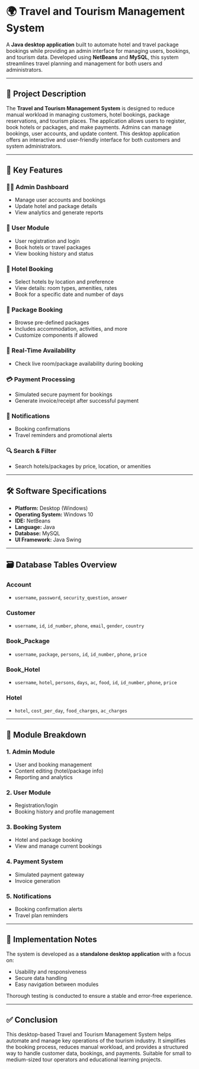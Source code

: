 # 🌍 Travel and Tourism Management System

A **Java desktop application** built to automate hotel and travel package bookings while providing an admin interface for managing users, bookings, and tourism data. Developed using **NetBeans** and **MySQL**, this system streamlines travel planning and management for both users and administrators.

---

## 📌 Project Description

The **Travel and Tourism Management System** is designed to reduce manual workload in managing customers, hotel bookings, package reservations, and tourism places. The application allows users to register, book hotels or packages, and make payments. Admins can manage bookings, user accounts, and update content. This desktop application offers an interactive and user-friendly interface for both customers and system administrators.

---

## 🚀 Key Features

### 🧑‍💼 Admin Dashboard
- Manage user accounts and bookings  
- Update hotel and package details  
- View analytics and generate reports  

### 🧍 User Module
- User registration and login  
- Book hotels or travel packages  
- View booking history and status  

### 🏨 Hotel Booking
- Select hotels by location and preference  
- View details: room types, amenities, rates  
- Book for a specific date and number of days  

### 🧳 Package Booking
- Browse pre-defined packages  
- Includes accommodation, activities, and more  
- Customize components if allowed  

### 📆 Real-Time Availability
- Check live room/package availability during booking  

### 💳 Payment Processing
- Simulated secure payment for bookings  
- Generate invoice/receipt after successful payment  

### 📩 Notifications
- Booking confirmations  
- Travel reminders and promotional alerts  

### 🔍 Search & Filter
- Search hotels/packages by price, location, or amenities  

---

## 🛠️ Software Specifications

- **Platform:** Desktop (Windows)  
- **Operating System:** Windows 10  
- **IDE:** NetBeans  
- **Language:** Java  
- **Database:** MySQL  
- **UI Framework:** Java Swing  

---

## 🗃️ Database Tables Overview

### Account
- `username`, `password`, `security_question`, `answer`

### Customer
- `username`, `id`, `id_number`, `phone`, `email`, `gender`, `country`

### Book_Package
- `username`, `package`, `persons`, `id`, `id_number`, `phone`, `price`

### Book_Hotel
- `username`, `hotel`, `persons`, `days`, `ac`, `food`, `id`, `id_number`, `phone`, `price`

### Hotel
- `hotel`, `cost_per_day`, `food_charges`, `ac_charges`

---

## 🧩 Module Breakdown

### 1. Admin Module
- User and booking management  
- Content editing (hotel/package info)  
- Reporting and analytics

### 2. User Module
- Registration/login  
- Booking history and profile management

### 3. Booking System
- Hotel and package booking  
- View and manage current bookings

### 4. Payment System
- Simulated payment gateway  
- Invoice generation

### 5. Notifications
- Booking confirmation alerts  
- Travel plan reminders

---

## 🧪 Implementation Notes

The system is developed as a **standalone desktop application** with a focus on:
- Usability and responsiveness  
- Secure data handling  
- Easy navigation between modules  

Thorough testing is conducted to ensure a stable and error-free experience.

---

## ✅ Conclusion

This desktop-based Travel and Tourism Management System helps automate and manage key operations of the tourism industry. It simplifies the booking process, reduces manual workload, and provides a structured way to handle customer data, bookings, and payments. Suitable for small to medium-sized tour operators and educational learning projects.

